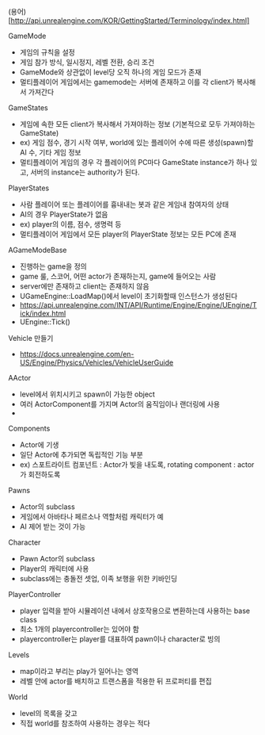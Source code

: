 (용어)[http://api.unrealengine.com/KOR/GettingStarted/Terminology/index.html]

GameMode
 * 게임의 규칙을 설정
 * 게임 참가 방식, 일시정지, 레벨 전환, 승리 조건
 * GameMode와 상관없이 level당 오직 하나의 게임 모드가 존재 
 * 멀티플레이어 게임에서는 gamemode는 서버에 존재하고 이를 각 client가 복사해서 가져간다

GameStates
 * 게임에 속한 모든 client가 복사해서 가져야하는 정보 (기본적으로 모두 가져야하는 GameState)
 * ex) 게임 점수, 경기 시작 여부, world에 있는 플레이어 수에 따른 생성(spawn)할 AI 수, 기타 게임 정보
 * 멀티플레이어 게임의 경우 각 플레이어의 PC마다 GameState instance가 하나 있고, 서버의 instance는 authority가 된다.

PlayerStates
 * 사람 플레이어 또는 플레이어를 흉내내는 봇과 같은 게임내 참여자의 상태
 * AI의 경우 PlayerState가 없음
 * ex) player의 이름, 점수, 생명력 등
 * 멀티플레이어 게임에서 모든 player의 PlayerState 정보는 모든 PC에 존재

AGameModeBase
 * 진행하는 game을 정의
 * game 룰, 스코어, 어떤 actor가 존재하는지, game에 들어오는 사람
 * server에만 존재하고 client는 존재하지 않음
 * UGameEngine::LoadMap()에서 level이 초기화할때 인스턴스가 생성된다
 * https://api.unrealengine.com/INT/API/Runtime/Engine/Engine/UEngine/Tick/index.html
 * UEngine::Tick()

Vehicle 만들기
 * https://docs.unrealengine.com/en-US/Engine/Physics/Vehicles/VehicleUserGuide


AActor
 * level에서 위치시키고 spawn이 가능한 object
 * 여러 ActorComponent를 가지며 Actor의 움직임이나 랜더링에 사용
 * 
Components
 * Actor에 기생
 * 일단 Actor에 추가되면 독립적인 기능 부분
 * ex) 스포트라이트 컴포넌트 : Actor가 빛을 내도록, rotating component : actor가 회전하도록

Pawns
 * Actor의 subclass
 * 게임에서 아바타나 페르소나 역할처럼 캐릭터가 예
 * AI 제어 받는 것이 가능

Character
 * Pawn Actor의 subclass 
 * Player의 캐릭터에 사용
 * subclass에는 충돌전 셋업, 이족 보행을 위한 키바인딩

PlayerController
 * player 입력을 받아 시뮬레이션 내에서 상호작용으로 변환하는데 사용하는 base class
 * 최소 1개의 playercontroller는 있어야 함
 * playercontroller는 player를 대표하여 pawn이나 character로 빙의


Levels
 * map이라고 부리는 play가 일어나는 영역
 * 레벨 안에 actor를 배치하고 트랜스폼을 적용한 뒤 프로퍼티를 편집

World
 * level의 목록을 갖고
 * 직접 world를 참조하여 사용하는 경우는 적다

